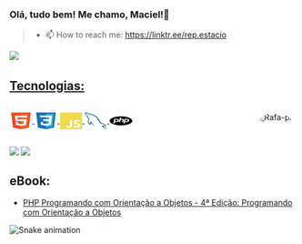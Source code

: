 ### Olá, tudo bem! Me chamo, Maciel!👋

> - 📫 How to reach me: https://linktr.ee/rep.estacio

<div>
  <a href="https://github.com/macielmarques">
  <img height="220em" src="https://github-readme-stats.vercel.app/api/top-langs/?username=Macielmarques&layout=compact&langs_count=7&theme=highcontrast"/>
</div>

## Tecnologias:

<div style="display: inline_block"><br>
  <img align="center" alt="Maciel-HTML5" height="30" width="40" src="https://raw.githubusercontent.com/devicons/devicon/master/icons/html5/html5-original.svg">
  <img align="center" alt="Maciel-CSS3" height="30" width="40" src="https://raw.githubusercontent.com/devicons/devicon/master/icons/css3/css3-original.svg">
  <img align="center" alt="Maciel-Js" height="30" width="40" src="https://raw.githubusercontent.com/devicons/devicon/master/icons/javascript/javascript-plain.svg">
  <img align="center" alt="Maciel-MySQL" height="30" width="40" src="https://raw.githubusercontent.com/devicons/devicon/master/icons/mysql/mysql-original.svg">
  <img align="center" alt="Maciel-PHP" height="30" width="40" src="https://raw.githubusercontent.com/devicons/devicon/master/icons/php/php-plain.svg">
  
  <img align="right" alt="Rafa-pic" height="150" style="border-radius:50px;" src="https://media.discordapp.net/attachments/639956127056134178/890373478988013628/Publicacoes_Instagram_1_1.png?width=676&height=676">
</div>

##

<div>
    <a href="https://www.youtube.com/channel/UCZlyLr-B9MgtPw4zNo1Sdsg" target="_blank"><img src="https://img.shields.io/badge/YouTube-FF0000?style=for-the-badge&logo=youtube&logoColor=white" target="_blank"></a>
    <a href="https://www.instagram.com/rep.estacio" target="_blank"><img src="https://img.shields.io/badge/-Instagram-%23E4405F?style=for-the-badge&logo=instagram&logoColor=white" target="_blank"></a>	
</div>

 
## eBook: 
- [PHP Programando com Orientação a Objetos - 4ª Edição: Programando com Orientação a Objetos](https://www.amazon.com.br/dp/8575226916/ref=tsm_1_fb_lk)<br/>

![Snake animation](https://github.com/macielmarques/blob/output/github-contribution-grid-snake.svg)
